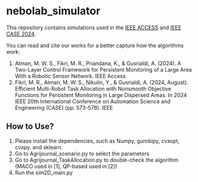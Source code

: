 # nebolab_simulator
This repository contains simulations used in the [IEEE ACCESS](https://ieeexplore-ieee-org.libproxy.tuni.fi/abstract/document/10379586) and [IEEE CASE 2024](https://ieeexplore-ieee-org.libproxy.tuni.fi/abstract/document/10711560/).

You can read and cite our works for a better capture how the algorithms work:
1. Atman, M. W. S., Fikri, M. R., Priandana, K., & Gusrialdi, A. (2024). A Two-Layer Control Framework for Persistent Monitoring of a Large Area With a Robotic Sensor Network. IEEE Access.
2. Fikri, M. R., Atman, M. W. S., Nikulin, Y., & Gusrialdi, A. (2024, August). Efficient Multi-Robot Task Allocation with Nonsmooth Objective Functions for Persistent Monitoring in Large Dispersed Areas. In 2024 IEEE 20th International Conference on Automation Science and Engineering (CASE) (pp. 573-578). IEEE

## How to Use?
1. Please install the dependencies, such as Numpy, gurobipy, cvxopt, cvxpy, and sklearn.
2. Go to Agrijournal_scenario.py to select the parameters
3. Go to Agrijournal_TaskAllocation.py to double-check the algorithm (MACO used in [1], QP-based used in [2])
4. Run the sim2D_main.py
